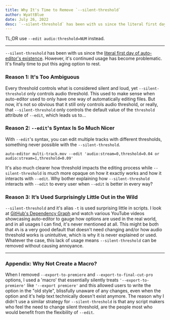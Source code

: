 ```yaml
---
title: Why It's Time to Remove `--silent-threshold`
author: WyattBlue
date: July 26, 2022
desc: `--silent-threshold` has been with us since the literal first day of auto-editor's existence. However, it's continued usage has become problematic. It's finally time to put this aging option to rest.
---
```

TL;DR use `--edit audio:threshold=NUM` instead.

---
`--silent-threshold` has been with us since the [literal first day of auto-editor's existence](https://github.com/WyattBlue/auto-editor/blob/3a2211573742c0e3eb9bcc6e55e21cbcdca661e6/auto-editor.py). However, it's continued usage has become problematic. It's finally time to put this aging option to rest.

### Reason 1: It's Too Ambiguous
Every threshold controls what is considered silent and loud, yet `--silent-threshold` only controls audio threshold. This used to make sense when auto-editor used to only have one way of automatically editing files. But now, it's not so obvious that it still only controls audio threshold, or really, that `--silent-threshold` only controls the default value of the `threshold` attribute of `--edit`, which leads us to...

### Reason 2: `--edit`'s Syntax Is So Much Nicer
With `--edit`'s syntax, you can edit multiple tracks with different thresholds, something never possible with the `--silent-threshold`.

```
auto-editor multi-track.mov --edit 'audio:stream=0,threshold=0.04 or audio:stream=1,threshold=0.09'
```

It's also much clearer how threshold impacts the editing process while `--silent-threshold` is much more opaque on how it exactly works and how it interacts with `--edit`. Why bother explaining how `--silent-threshold` interacts with `--edit` to every user when `--edit` is better in every way?

### Reason 3: It’s Used Surprisingly Little Out in the Wild

`--silent-threshold` and it's alias `-t` is used surprising little in scripts. I look at [GitHub's Dependency Graph](https://github.com/WyattBlue/auto-editor/network/dependents?package_id=UGFja2FnZS0xMzQ0MTE1MzMz) and watch various YouTube videos showcasing auto-editor to gauge how options are used in the real world, and in all usages I can find, it's never mentioned at all. This might be both that `4%` is a very good default that doesn't need changing and/or how audio threshold works is unintuitive, which is why it is never explained or used. Whatever the case, this lack of usage means `--silent-threshold` can be removed without causing annoyance.

---
### Appendix: Why Not Create a Macro?
When I removed `--export-to-premiere` and `--export-to-final-cut-pro` options, I used a 'macro' that essentially silently treats `'--export-to-premiere'` like `'--export premiere'` and this allowed users to write the option in the "old style", blissfully unaware of any changes, even when the option and it's help text technically doesn't exist anymore. The reason why I didn't use a similar strategy for `--silent-threshold` is that any script makers who feel the need to change silent threshold, are the people most who would benefit from the flexibility of `--edit`.
